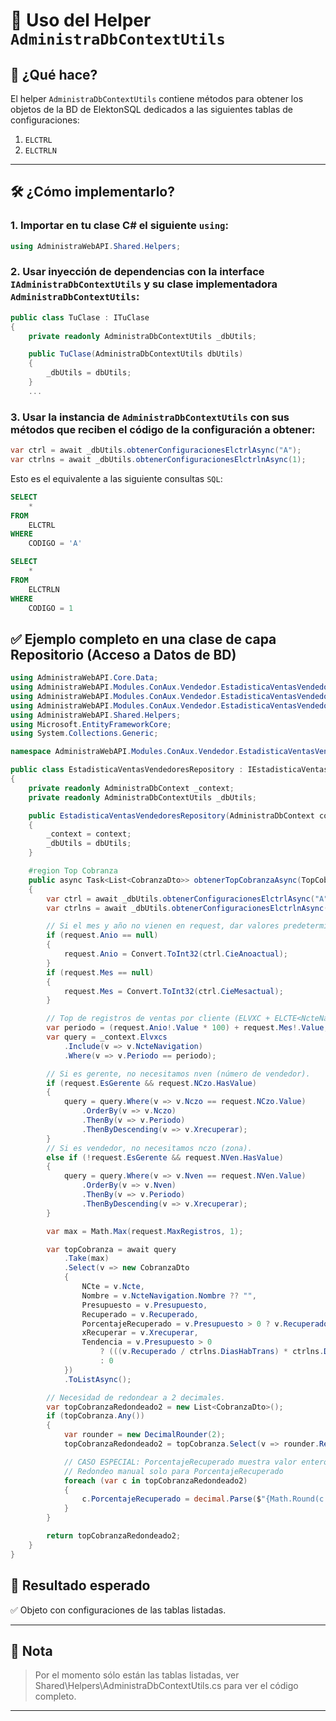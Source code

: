 # 📏 Uso del Helper `AdministraDbContextUtils`

## 🎯 ¿Qué hace?

El helper `AdministraDbContextUtils` contiene métodos para obtener los objetos de la BD de ElektonSQL dedicados a las siguientes tablas de configuraciones: 

1. `ELCTRL`
2. `ELCTRLN`

---

## 🛠️ ¿Cómo implementarlo?

### 1. Importar en tu clase C# el siguiente `using`: 

```csharp
using AdministraWebAPI.Shared.Helpers;
```

### 2. Usar inyección de dependencias con la interface `IAdministraDbContextUtils` y su clase implementadora `AdministraDbContextUtils`:

```csharp
public class TuClase : ITuClase
{
    private readonly AdministraDbContextUtils _dbUtils;

    public TuClase(AdministraDbContextUtils dbUtils)
    {
        _dbUtils = dbUtils;
    }
    ...
```

### 3. Usar la instancia de `AdministraDbContextUtils` con sus métodos que reciben el código de la configuración a obtener:

```csharp
var ctrl = await _dbUtils.obtenerConfiguracionesElctrlAsync("A");
var ctrlns = await _dbUtils.obtenerConfiguracionesElctrlnAsync(1);
```

Esto es el equivalente a las siguiente consultas `SQL`:

```sql
SELECT
    *
FROM
    ELCTRL
WHERE
    CODIGO = 'A'

SELECT
    *
FROM
    ELCTRLN
WHERE
    CODIGO = 1
```

## ✅ Ejemplo completo en una clase de capa Repositorio (Acceso a Datos de BD)

```csharp
using AdministraWebAPI.Core.Data;
using AdministraWebAPI.Modules.ConAux.Vendedor.EstadisticaVentasVendedores.Application.DTOs.Requests;
using AdministraWebAPI.Modules.ConAux.Vendedor.EstadisticaVentasVendedores.Application.DTOs.Responses;
using AdministraWebAPI.Modules.ConAux.Vendedor.EstadisticaVentasVendedores.Domain.Interfaces;
using AdministraWebAPI.Shared.Helpers;
using Microsoft.EntityFrameworkCore;
using System.Collections.Generic;

namespace AdministraWebAPI.Modules.ConAux.Vendedor.EstadisticaVentasVendedores.Infrastructure.Repositories;

public class EstadisticaVentasVendedoresRepository : IEstadisticaVentasVendedoresRepository
{
    private readonly AdministraDbContext _context;
    private readonly AdministraDbContextUtils _dbUtils;

    public EstadisticaVentasVendedoresRepository(AdministraDbContext context, AdministraDbContextUtils dbUtils)
    {
        _context = context;
        _dbUtils = dbUtils;
    }

    #region Top Cobranza
    public async Task<List<CobranzaDto>> obtenerTopCobranzaAsync(TopCobranzaRequest request)
    {
        var ctrl = await _dbUtils.obtenerConfiguracionesElctrlAsync("A");
        var ctrlns = await _dbUtils.obtenerConfiguracionesElctrlnAsync(1);

        // Si el mes y año no vienen en request, dar valores predeterminados.
        if (request.Anio == null)
        {
            request.Anio = Convert.ToInt32(ctrl.CieAnoactual);
        }
        if (request.Mes == null)
        {
            request.Mes = Convert.ToInt32(ctrl.CieMesactual);
        }

        // Top de registros de ventas por cliente (ELVXC + ELCTE<NcteNavigation>).
        var periodo = (request.Anio!.Value * 100) + request.Mes!.Value;
        var query = _context.Elvxcs
            .Include(v => v.NcteNavigation)
            .Where(v => v.Periodo == periodo);

        // Si es gerente, no necesitamos nven (número de vendedor).
        if (request.EsGerente && request.NCzo.HasValue)
        {
            query = query.Where(v => v.Nczo == request.NCzo.Value)
                .OrderBy(v => v.Nczo)
                .ThenBy(v => v.Periodo)
                .ThenByDescending(v => v.Xrecuperar);
        }
        // Si es vendedor, no necesitamos nczo (zona).
        else if (!request.EsGerente && request.NVen.HasValue)
        {
            query = query.Where(v => v.Nven == request.NVen.Value)
                .OrderBy(v => v.Nven)
                .ThenBy(v => v.Periodo)
                .ThenByDescending(v => v.Xrecuperar);
        }

        var max = Math.Max(request.MaxRegistros, 1);

        var topCobranza = await query
            .Take(max)
            .Select(v => new CobranzaDto
            {
                NCte = v.Ncte,
                Nombre = v.NcteNavigation.Nombre ?? "",
                Presupuesto = v.Presupuesto,
                Recuperado = v.Recuperado,
                PorcentajeRecuperado = v.Presupuesto > 0 ? v.Recuperado * 100 / v.Presupuesto : 0,
                xRecuperar = v.Xrecuperar,
                Tendencia = v.Presupuesto > 0
                    ? (((v.Recuperado / ctrlns.DiasHabTrans) * ctrlns.DiasHabTotales) / v.Presupuesto) * 100
                    : 0
            })
            .ToListAsync();

        // Necesidad de redondear a 2 decimales.
        var topCobranzaRedondeado2 = new List<CobranzaDto>();
        if (topCobranza.Any())
        {
            var rounder = new DecimalRounder(2);
            topCobranzaRedondeado2 = topCobranza.Select(v => rounder.Redondear(v)).ToList();

            // CASO ESPECIAL: PorcentajeRecuperado muestra valor entero en formato decimal.
            // Redondeo manual solo para PorcentajeRecuperado
            foreach (var c in topCobranzaRedondeado2)
            {
                c.PorcentajeRecuperado = decimal.Parse($"{Math.Round(c.PorcentajeRecuperado, 0, MidpointRounding.AwayFromZero):F2}");
            }
        }

        return topCobranzaRedondeado2;
    }
}
```

## 🔷 Resultado esperado

✅ Objeto con configuraciones de las tablas listadas.

---

## 📝 Nota

> Por el momento sólo están las tablas listadas, ver Shared\Helpers\AdministraDbContextUtils.cs para ver el código completo.

---
